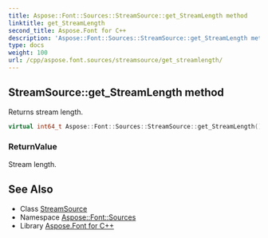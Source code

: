 ```yaml
---
title: Aspose::Font::Sources::StreamSource::get_StreamLength method
linktitle: get_StreamLength
second_title: Aspose.Font for C++
description: 'Aspose::Font::Sources::StreamSource::get_StreamLength method. Returns stream length in C++.'
type: docs
weight: 100
url: /cpp/aspose.font.sources/streamsource/get_streamlength/
---
```

## StreamSource::get_StreamLength method


Returns stream length.

```cpp
virtual int64_t Aspose::Font::Sources::StreamSource::get_StreamLength()
```


### ReturnValue

Stream length.

## See Also

* Class [StreamSource](../)
* Namespace [Aspose::Font::Sources](../../)
* Library [Aspose.Font for C++](../../../)
